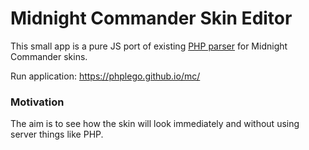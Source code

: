 # Midnight Commander Skin Editor

This small app is a pure JS port of existing [PHP parser](https://midnight-commander.org/nopaste/skin_parser/) for Midnight Commander skins.

Run application: https://phplego.github.io/mc/

### Motivation
The aim is to see how the skin will look immediately and without using server things like PHP. 
